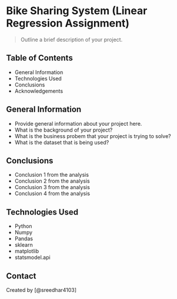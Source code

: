 # Bike Sharing System (Linear Regression Assignment)
> Outline a brief description of your project.


## Table of Contents
* General Information
* Technologies Used
* Conclusions
* Acknowledgements

## General Information
- Provide general information about your project here.
- What is the background of your project?
- What is the business probem that your project is trying to solve?
- What is the dataset that is being used?


## Conclusions
- Conclusion 1 from the analysis
- Conclusion 2 from the analysis
- Conclusion 3 from the analysis
- Conclusion 4 from the analysis


## Technologies Used
- Python
- Numpy
- Pandas
- sklearn
- matplotlib
- statsmodel.api



## Contact
Created by [@sreedhar4103]

